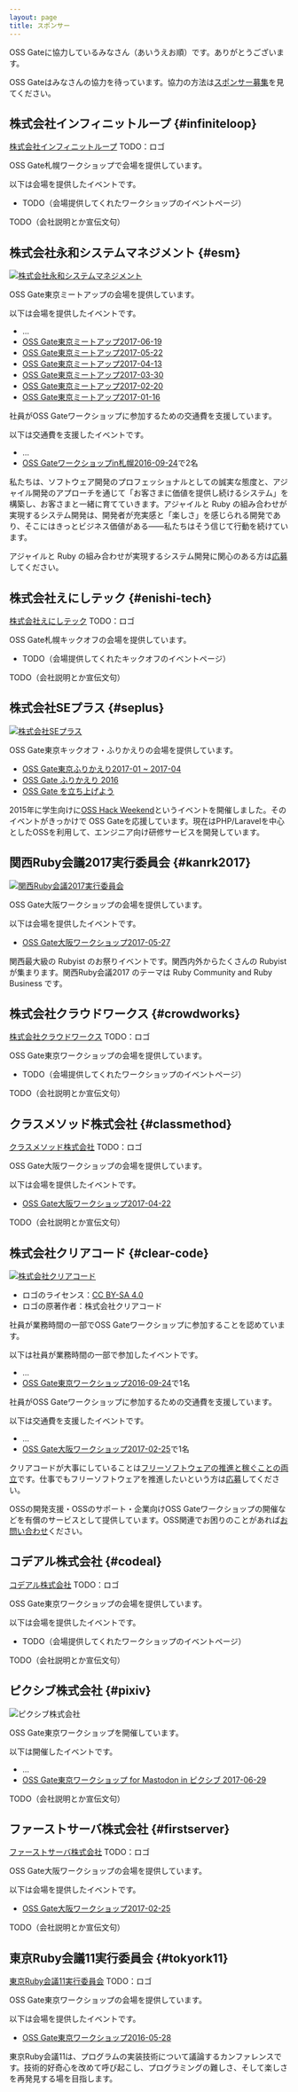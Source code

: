 ```yaml
---
layout: page
title: スポンサー
---
```


OSS Gateに協力しているみなさん（あいうえお順）です。ありがとうございます。

OSS Gateはみなさんの協力を待っています。協力の方法は[スポンサー募集](wanted.html)を見てください。

## 株式会社インフィニットループ {#infiniteloop}

[株式会社インフィニットループ](https://www.infiniteloop.co.jp/) TODO：ロゴ

OSS Gate札幌ワークショップで会場を提供しています。

以下は会場を提供したイベントです。

- TODO（会場提供してくれたワークショップのイベントページ）

TODO（会社説明とか宣伝文句）

## 株式会社永和システムマネジメント {#esm}

[![株式会社永和システムマネジメント](logos/esminc.jpg)](http://agile.esm.co.jp/)

OSS Gate東京ミートアップの会場を提供しています。

以下は会場を提供したイベントです。

- ...
- [OSS Gate東京ミートアップ2017-06-19](https://oss-gate.doorkeeper.jp/events/61030)
- [OSS Gate東京ミートアップ2017-05-22](https://oss-gate.doorkeeper.jp/events/60514)
- [OSS Gate東京ミートアップ2017-04-13](https://oss-gate.doorkeeper.jp/events/59418)
- [OSS Gate東京ミートアップ2017-03-30](https://oss-gate.doorkeeper.jp/events/58374)
- [OSS Gate東京ミートアップ2017-02-20](https://oss-gate.doorkeeper.jp/events/56845)
- [OSS Gate東京ミートアップ2017-01-16](https://oss-gate.doorkeeper.jp/events/55608)

社員がOSS Gateワークショップに参加するための交通費を支援しています。

以下は交通費を支援したイベントです。

- ...
- [OSS Gateワークショップin札幌2016-09-24](https://oss-gate.doorkeeper.jp/events/50661)で2名

私たちは、ソフトウェア開発のプロフェッショナルとしての誠実な態度と、アジャイル開発のアプローチを通じて「お客さまに価値を提供し続けるシステム」を構築し、お客さまと一緒に育てていきます。アジャイルと Ruby の組み合わせが実現するシステム開発は、開発者が充実感と「楽しさ」を感じられる開発であり、そこにはきっとビジネス価値がある――私たちはそう信じて行動を続けています。

アジャイルと Ruby の組み合わせが実現するシステム開発に関心のある方は[応募](https://www.wantedly.com/projects/28670)してください。

## 株式会社えにしテック {#enishi-tech}

[株式会社えにしテック](https://www.enishi-tech.com/) TODO：ロゴ

OSS Gate札幌キックオフの会場を提供しています。

- TODO（会場提供してくれたキックオフのイベントページ）

TODO（会社説明とか宣伝文句）

## 株式会社SEプラス {#seplus}

[![株式会社SEプラス](logos/seplus_logo.png)](https://www.seplus.jp/)

OSS Gate東京キックオフ・ふりかえりの会場を提供しています。

- [OSS Gate東京ふりかえり2017-01 ~ 2017-04](https://oss-gate.doorkeeper.jp/events/59283)
- [OSS Gate ふりかえり 2016](https://oss-gate.doorkeeper.jp/events/54119)
- [OSS Gate を立ち上げよう](https://oss-gate.doorkeeper.jp/events/33335)

2015年に学生向けに[OSS Hack Weekend](https://www.seplus.jp/sezemi/ohw/)というイベントを開催しました。そのイベントがきっかけで OSS Gateを応援しています。現在はPHP/Laravelを中心としたOSSを利用して、エンジニア向け研修サービスを開発しています。

## 関西Ruby会議2017実行委員会 {#kanrk2017}

[![関西Ruby会議2017実行委員会](logos/kanrk2017.png)](https://rubykansai.github.io/kansai2017/)

OSS Gate大阪ワークショップの会場を提供しています。

以下は会場を提供したイベントです。

- [OSS Gate大阪ワークショップ2017-05-27](https://oss-gate.doorkeeper.jp/events/59634)

関西最大級の Rubyist のお祭りイベントです。関西内外からたくさんの Rubyist が集まります。関西Ruby会議2017 のテーマは Ruby Community and Ruby Business です。

## 株式会社クラウドワークス {#crowdworks}

[株式会社クラウドワークス](https://crowdworks.co.jp/) TODO：ロゴ

OSS Gate東京ワークショップの会場を提供しています。

- TODO（会場提供してくれたワークショップのイベントページ）

TODO（会社説明とか宣伝文句）

## クラスメソッド株式会社 {#classmethod}

[クラスメソッド株式会社](https://classmethod.jp/) TODO：ロゴ

OSS Gate大阪ワークショップの会場を提供しています。

以下は会場を提供したイベントです。

- [OSS Gate大阪ワークショップ2017-04-22](https://oss-gate.doorkeeper.jp/events/58579)

TODO（会社説明とか宣伝文句）

## 株式会社クリアコード {#clear-code}

[![株式会社クリアコード](logos/clear-code.svg)](http://www.clear-code.com/)

- ロゴのライセンス：[CC BY-SA 4.0](https://creativecommons.org/licenses/by-sa/4.0/)
- ロゴの原著作者：株式会社クリアコード

社員が業務時間の一部でOSS Gateワークショップに参加することを認めています。

以下は社員が業務時間の一部で参加したイベントです。

- ...
- [OSS Gate東京ワークショップ2016-09-24](https://oss-gate.doorkeeper.jp/events/46275)で1名

社員がOSS Gateワークショップに参加するための交通費を支援しています。

以下は交通費を支援したイベントです。

- ...
- [OSS Gate大阪ワークショップ2017-02-25](https://oss-gate.doorkeeper.jp/events/56141)で1名

クリアコードが大事にしていることは[フリーソフトウェアの推進と稼ぐことの両立](http://www.clear-code.com/blog/2017/5/29.html)です。仕事でもフリーソフトウェアを推進したいという方は[応募](http://www.clear-code.com/recruitment/)してください。

OSSの開発支援・OSSのサポート・企業向けOSS Gateワークショップの開催などを有償のサービスとして提供しています。OSS関連でお困りのことがあれば[お問い合わせ](http://www.clear-code.com/contact/?type=oss-development)ください。

## コデアル株式会社 {#codeal}

[コデアル株式会社](https://www.codeal.work/) TODO：ロゴ

OSS Gate東京ワークショップの会場を提供しています。

以下は会場を提供したイベントです。

- TODO（会場提供してくれたワークショップのイベントページ）

TODO（会社説明とか宣伝文句）

## ピクシブ株式会社 {#pixiv}

![[ピクシブ株式会社](https://www.pixiv.co.jp/)](logos/pixiv.svg)

OSS Gate東京ワークショップを開催しています。

以下は開催したイベントです。

- ...
- [OSS Gate東京ワークショップ for Mastodon in ピクシブ 2017-06-29](https://oss-gate.doorkeeper.jp/events/61807)

TODO（会社説明とか宣伝文句）

## ファーストサーバ株式会社 {#firstserver}

[ファーストサーバ株式会社](https://www.firstserver.co.jp/) TODO：ロゴ

OSS Gate大阪ワークショップの会場を提供しています。

以下は会場を提供したイベントです。

- [OSS Gate大阪ワークショップ2017-02-25](https://oss-gate.doorkeeper.jp/events/56141)

TODO（会社説明とか宣伝文句）

## 東京Ruby会議11実行委員会 {#tokyork11}

[東京Ruby会議11実行委員会](http://regional.rubykaigi.org/tokyo11/) TODO：ロゴ

OSS Gate東京ワークショップの会場を提供しています。

以下は会場を提供したイベントです。

- [OSS Gate東京ワークショップ2016-05-28](https://oss-gate.doorkeeper.jp/events/38550)

東京Ruby会議11は、プログラムの実装技術について議論するカンファレンスです。技術的好奇心を改めて呼び起こし、プログラミングの難しさ、そして楽しさを再発見する場を目指します。
